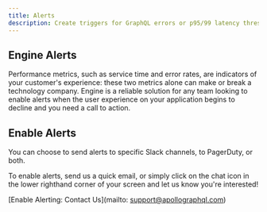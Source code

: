 ```yaml
---
title: Alerts
description: Create triggers for GraphQL errors or p95/99 latency thresholds and respond not only faster, but smarter.
---
```

<h2 id="engine-alerts">Engine Alerts</h2>

Performance metrics, such as service time and error rates, are indicators of your customer's experience: these two metrics alone can make or break a technology company. Engine is a reliable solution for any team looking to enable alerts when the user experience on your application begins to decline and you need a call to action.

<h2 id="alert-channels">Enable Alerts</h2>

You can choose to send alerts to specific Slack channels, to PagerDuty, or both. 

To enable alerts, send us a quick email, or simply click on the chat icon in the lower righthand corner of your screen and let us know you're interested!

[Enable Alerting: Contact Us](mailto: support@apollographql.com)
